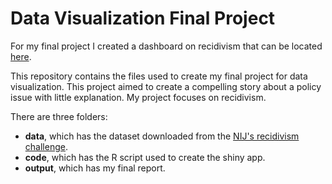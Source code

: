 # Data Visualization Final Project 

For my final project I created a dashboard on recidivism that can be located [here](https://sps126.shinyapps.io/data_viz_final/).

This repository contains the files used to create my final project for data visualization. This project aimed to create a compelling story about a policy issue with little explanation. My project focuses on recidivism.

There are three folders:
* **data**, which has the dataset downloaded from the [NIJ's recidivism challenge](https://nij.ojp.gov/funding/recidivism-forecasting-challenge).
* **code**, which has the R script used to create the shiny app.
* **output**, which has my final report.
